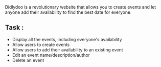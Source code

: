 Didlydoo is a revolutionary website that allows you to create events and let anyone add their availability to find the best date for everyone.

## Task :

- Display all the events, including everyone's availability
- Allow users to create events
- Allow users to add their availability to an existing event
- Edit an event name/description/author
- Delete an event

